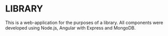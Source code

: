 # LIBRARY 
 This is a web-application for the purposes of a library. All components were developed using Node.js, Angular with Express and MongoDB.
